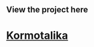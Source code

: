 <h2>View the project here</h2>
<h1><a href="https://kormotalika.netlify.app" type="button" target="__blank">Kormotalika</a></h1>
